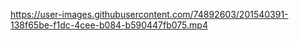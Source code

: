 https://user-images.githubusercontent.com/74892603/201540391-138f65be-f1dc-4cee-b084-b590447fb075.mp4
